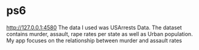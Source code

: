 # ps6
http://127.0.0.1:4580
The data I used was USArrests Data. The dataset contains murder, assault, rape rates per state as well as Urban population.
My app focuses on the relationship between murder and assault rates
